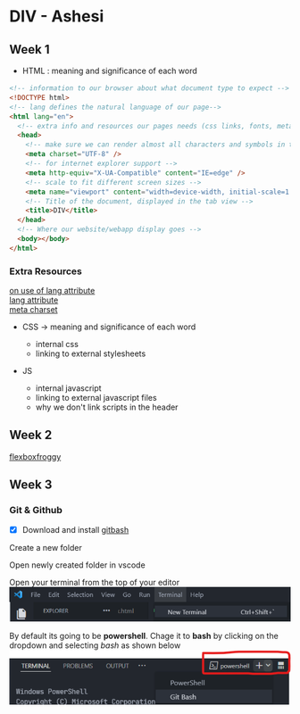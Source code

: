 # DIV - Ashesi

## Week 1

- HTML : meaning and significance of each word

```html
<!-- information to our browser about what document type to expect -->
<!DOCTYPE html>
<!-- lang defines the natural language of our page-->
<html lang="en">
  <!-- extra info and resources our pages needs (css links, fonts, metadata etc) -->
  <head>
    <!-- make sure we can render almost all characters and symbols in the world -->
    <meta charset="UTF-8" />
    <!-- for internet explorer support -->
    <meta http-equiv="X-UA-Compatible" content="IE=edge" />
    <!-- scale to fit different screen sizes -->
    <meta name="viewport" content="width=device-width, initial-scale=1.0" />
    <!-- Title of the document, displayed in the tab view -->
    <title>DIV</title>
  </head>
  <!-- Where our website/webapp display goes -->
  <body></body>
</html>
```

### Extra Resources

[on use of lang attribute](https://adrianroselli.com/2015/01/on-use-of-lang-attribute.html)  
[lang attribute](https://www.matuzo.at/blog/lang-attribute/)  
[meta charset](https://www.w3schools.com/tags/att_meta_charset.asp)

- CSS -> meaning and significance of each word

  - internal css
  - linking to external stylesheets

- JS
  - internal javascript
  - linking to external javascript files
  - why we don't link scripts in the header

## Week 2

[flexboxfroggy](https://flexboxfroggy.com/)

## Week 3

### Git & Github

- [x] Download and install [gitbash](https://git-scm.com/downloads)

Create a new folder

Open newly created folder in vscode

Open your terminal from the top of your editor
![terminal](assets/terminal.png)

By default its going to be **powershell**. Chage it to **bash** by clicking on the dropdown and selecting _bash_ as shown below
![changing to git bash](assets/terminal-2.png)
